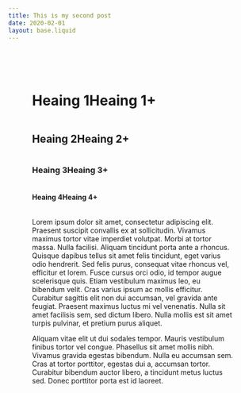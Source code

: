 ```yaml
---
title: This is my second post
date: 2020-02-01
layout: base.liquid
---
```


<main>
  <div style="padding: 3rem">
    <div style="display:flex;">
      <div>
        <h1>Heaing 1</h1>
      </div>
      <div>
        <h1 class="plus">Heaing 1+</h1>
      </div>
    </div>
    <div style="display:flex;">
      <div>
        <h2>Heaing 2</h2>
      </div>
      <div>
        <h2 class="plus">Heaing 2+</h2>
      </div>
    </div>
    <div style="display:flex;">
      <div>
        <h3>Heaing 3</h3>
      </div>
      <div>
        <h3 class="plus">Heaing 3+</h3>
      </div>
    </div>
    <div style="display:flex;">
      <div>
        <h4>Heaing 4</h4>
      </div>
      <div>
        <h4 class="plus">Heaing 4+</h4>
      </div>
    </div>
    <div style="display:flex;max-width:50vw">
      <div>
        <p>Lorem ipsum dolor sit amet, consectetur adipiscing elit. Praesent suscipit convallis ex at sollicitudin. Vivamus maximus tortor vitae imperdiet volutpat. Morbi at tortor massa. Nulla facilisi. Aliquam tincidunt porta ante a rhoncus. Quisque dapibus tellus sit amet felis tincidunt, eget varius odio hendrerit. Sed felis purus, consequat vitae rhoncus vel, efficitur et lorem. Fusce cursus orci odio, id tempor augue scelerisque quis. Etiam vestibulum maximus leo, eu bibendum velit. Cras varius ipsum ac mollis efficitur. Curabitur sagittis elit non dui accumsan, vel gravida ante feugiat. Praesent maximus luctus mi vel venenatis. Nulla sit amet facilisis sem, sed dictum libero. Nulla mollis est sit amet turpis pulvinar, et pretium purus aliquet.</p>
      <p>Aliquam vitae elit ut dui sodales tempor. Mauris vestibulum finibus tortor vel congue. Phasellus sit amet mollis nibh. Vivamus gravida egestas bibendum. Nulla eu accumsan sem. Cras at tortor porttitor, egestas dui a, accumsan tortor. Curabitur bibendum auctor libero, a tincidunt metus luctus sed. Donec porttitor porta est id laoreet.</p>
      </div>
    </div>
  </div>
</main>
